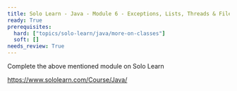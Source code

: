 ```yaml
---
title: Solo Learn - Java - Module 6 - Exceptions, Lists, Threads & Files
ready: True
prerequisites:
  hard: ["topics/solo-learn/java/more-on-classes"]
  soft: []
needs_review: True
---
```


Complete the above mentioned module on Solo Learn

https://www.sololearn.com/Course/Java/
